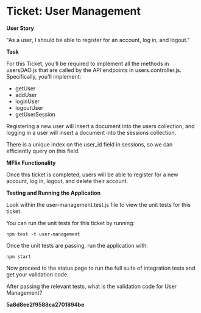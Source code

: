 # Ticket: User Management

**User Story**

"As a user, I should be able to register for an account, log in, and logout."

**Task**

For this Ticket, you'll be required to implement all the methods in usersDAO.js that are called by the API endpoints in users.controller.js. Specifically, you'll implement:

- getUser
- addUser
- loginUser
- logoutUser
- getUserSession

Registering a new user will insert a document into the users collection, and logging in a user will insert a document into the sessions collection.

There is a unique index on the user_id field in sessions, so we can efficiently query on this field.

**MFlix Functionality**

Once this ticket is completed, users will be able to register for a new account, log in, logout, and delete their account.

**Testing and Running the Application**

Look within the user-management.test.js file to view the unit tests for this ticket.

You can run the unit tests for this ticket by running:

```
npm test -t user-management
```

Once the unit tests are passing, run the application with:

```
npm start
```

Now proceed to the status page to run the full suite of integration tests and get your validation code.

After passing the relevant tests, what is the validation code for User Management?

**5a8d8ee2f9588ca2701894be**
